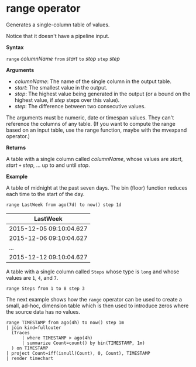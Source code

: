 # range operator


Generates a single-column table of values.

Notice that it doesn't have a pipeline input. 

**Syntax**

`range` *columnName* `from` *start* `to` *stop* `step` *step*

**Arguments**

* *columnName*: The name of the single column in the output table.
* *start*: The smallest value in the output.
* *stop*: The highest value being generated in the output (or a bound
on the highest value, if *step* steps over this value).
* *step*: The difference between two consecutive values. 

The arguments must be numeric, date or timespan values. They can't reference the columns of any table. (If you want to compute the range based on an input table, use the range function, maybe with the mvexpand operator.) 

**Returns**

A table with a single column called *columnName*,
whose values are *start*, *start* `+` *step*, ... up to and until *stop*.

**Example**  

A table of midnight at the past seven days. The bin (floor) function reduces each time to the start of the day.

```kusto
range LastWeek from ago(7d) to now() step 1d
```

|LastWeek|
|---|
|2015-12-05 09:10:04.627|
|2015-12-06 09:10:04.627|
|...|
|2015-12-12 09:10:04.627|


A table with a single column called `Steps`
whose type is `long` and whose values are `1`, `4`, and `7`.

```kusto
range Steps from 1 to 8 step 3
```

The next example shows how the `range` operator can be used to create
a small, ad-hoc, dimension table which is then used to introduce zeros where the source data has no values.

```kusto
range TIMESTAMP from ago(4h) to now() step 1m
| join kind=fullouter
  (Traces
      | where TIMESTAMP > ago(4h)
      | summarize Count=count() by bin(TIMESTAMP, 1m)
  ) on TIMESTAMP
| project Count=iff(isnull(Count), 0, Count), TIMESTAMP
| render timechart  
```


